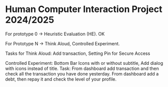 # Human Computer Interaction Project 2024/2025


For prototype 0 ->  Heuristic Evaluation (HE). OK

For Prototype N -> Think Aloud, Controlled Experiment.

Tasks for Think Aloud: Add transaction, Setting Pin for Secure Access

Controlled Experiment: Bottom Bar Icons with or without subtitle, Add dialog with icons instead of title.
Task: From dashboard add transaction and then check all the transaction you have done yesterday. From dashboard add a debt, then repay it and check the level of your profile.
